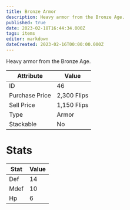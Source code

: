 ```yaml
---
title: Bronze Armor
description: Heavy armor from the Bronze Age.
published: true
date: 2023-02-18T16:44:34.000Z
tags: items
editor: markdown
dateCreated: 2023-02-16T00:00:00.000Z
---
```


Heavy armor from the Bronze Age.

|Attribute|Value|
|-|-|
|ID|46|
|Purchase Price|2,300 Flips|
|Sell Price|1,150 Flips|
|Type|Armor|
|Stackable|No|

# Stats
|Stat|Value|
|-|-|
|Def|14|
|Mdef|10|
|Hp|6|
